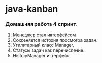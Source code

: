# java-kanban
### Домашняя работа 4 спринт.  
1. Менеджер стал интерфейсом.  
2. Сохраняется история просмотра задач.  
3. Утилитарный класс Manager.  
4. Статусы задач как перечисление.  
5. HistoryManager интерфейс.
